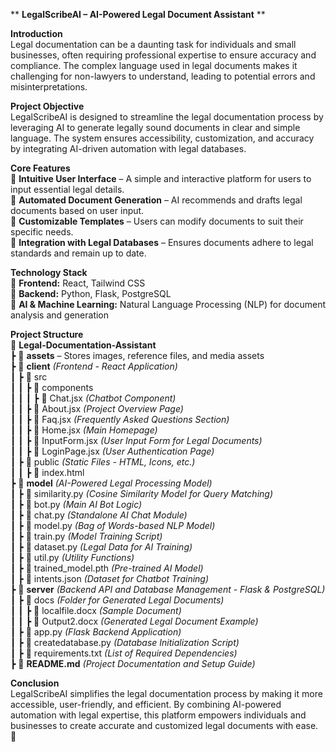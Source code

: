
** **LegalScribeAI – AI-Powered Legal Document Assistant** ** 

 **Introduction**  
Legal documentation can be a daunting task for individuals and small businesses, often requiring professional expertise to ensure accuracy and compliance. The complex language used in legal documents makes it challenging for non-lawyers to understand, leading to potential errors and misinterpretations.  

 **Project Objective**  
LegalScribeAI is designed to streamline the legal documentation process by leveraging AI to generate legally sound documents in clear and simple language. The system ensures accessibility, customization, and accuracy by integrating AI-driven automation with legal databases.  

 **Core Features**  
🔹 **Intuitive User Interface** – A simple and interactive platform for users to input essential legal details.  
🔹 **Automated Document Generation** – AI recommends and drafts legal documents based on user input.  
🔹 **Customizable Templates** – Users can modify documents to suit their specific needs.  
🔹 **Integration with Legal Databases** – Ensures documents adhere to legal standards and remain up to date.  

 **Technology Stack**  
📌 **Frontend:** React, Tailwind CSS  
📌 **Backend:** Python, Flask, PostgreSQL  
📌 **AI & Machine Learning:** Natural Language Processing (NLP) for document analysis and generation  

 **Project Structure**  
📁 **Legal-Documentation-Assistant**  
┣ 📂 **assets** – Stores images, reference files, and media assets  
┣ 📂 **client** *(Frontend - React Application)*  
┃ ┣ 📂 src  
┃ ┃ ┣ 📂 components  
┃ ┃ ┃ ┣ 📄 Chat.jsx *(Chatbot Component)*  
┃ ┃ ┣ 📄 About.jsx *(Project Overview Page)*  
┃ ┃ ┣ 📄 Faq.jsx *(Frequently Asked Questions Section)*  
┃ ┃ ┣ 📄 Home.jsx *(Main Homepage)*  
┃ ┃ ┣ 📄 InputForm.jsx *(User Input Form for Legal Documents)*  
┃ ┃ ┣ 📄 LoginPage.jsx *(User Authentication Page)*  
┃ ┣ 📂 public *(Static Files - HTML, Icons, etc.)*  
┃ ┃ ┣ 📄 index.html  
┣ 📂 **model** *(AI-Powered Legal Processing Model)*  
┃ ┣ 📄 similarity.py *(Cosine Similarity Model for Query Matching)*  
┃ ┣ 📄 bot.py *(Main AI Bot Logic)*  
┃ ┣ 📄 chat.py *(Standalone AI Chat Module)*  
┃ ┣ 📄 model.py *(Bag of Words-based NLP Model)*  
┃ ┣ 📄 train.py *(Model Training Script)*  
┃ ┣ 📄 dataset.py *(Legal Data for AI Training)*  
┃ ┣ 📄 util.py *(Utility Functions)*  
┃ ┣ 📄 trained_model.pth *(Pre-trained AI Model)*  
┃ ┣ 📄 intents.json *(Dataset for Chatbot Training)*  
┣ 📂 **server** *(Backend API and Database Management - Flask & PostgreSQL)*  
┃ ┣ 📂 docs *(Folder for Generated Legal Documents)*  
┃ ┃ ┣ 📄 localfile.docx *(Sample Document)*  
┃ ┃ ┣ 📄 Output2.docx *(Generated Legal Document Example)*  
┃ ┣ 📄 app.py *(Flask Backend Application)*  
┃ ┣ 📄 createdatabase.py *(Database Initialization Script)*  
┃ ┣ 📄 requirements.txt *(List of Required Dependencies)*  
┣ 📄 **README.md** *(Project Documentation and Setup Guide)*  

 **Conclusion**  
LegalScribeAI simplifies the legal documentation process by making it more accessible, user-friendly, and efficient. By combining AI-powered automation with legal expertise, this platform empowers individuals and businesses to create accurate and customized legal documents with ease. 🚀  

